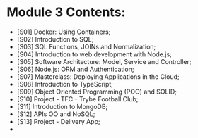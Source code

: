 # Module 3 Contents: 

* [S01] Docker: Using Containers; 
* [S02] Introduction to SQL; 
* [S03] SQL Functions, JOINs and Normalization; 
* [S04] Introduction to web development with Node.js; 
* [S05] Software Architecture: Model, Service and Controller; 
* [S06] Node.js: ORM and Authentication; 
* [S07] Masterclass: Deploying Applications in the Cloud; 
* [S08] Introduction to TypeScript; 
* [S09] Object Oriented Programming (POO) and SOLID; 
* [S10] Project - TFC - Trybe Football Club; 
* [S11] Introduction to MongoDB; 
* [S12] APIs OO and NoSQL; 
* [S13] Project - Delivery App; 
* 
